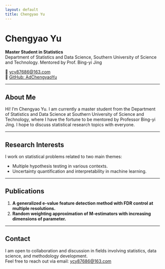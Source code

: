 ```yaml
---
layout: default
title: Chengyao Yu
---
```


# Chengyao Yu

**Master Student in Statistics**  
Department of Statistics and Data Science, Southern University of Science and Technology.
Mentored by Prof. Bing-yi Jing

📧 ycy87686@163.com  
🔗 [GitHub: AdChengyaoYu](https://github.com/AdChengyaoYu)

---

## About Me

Hi! I’m Chengyao Yu. I am currently a master student from the Department of Statistics and Data Science at Southern University of Science and Technology, where I have the fortune to be mentored by Professor Bing-yi Jing. I hope to discuss statistical research topics with everyone.

---

## Research Interests

I work on statistical problems related to two main themes:

- Multiple hypothesis testing in various contexts.
- Uncertainty quantification and interpretability in machine learning.

---

## Publications

1. **A generalized e-value feature detection method with FDR control at multiple resolutions.**  
2. **Random weighting approximation of M-estimators with increasing dimensions of parameter.**

---

## Contact

I am open to collaboration and discussion in fields involving statistics, data science, and methodology development.  
Feel free to reach out via email: [ycy87686@163.com](mailto:ycy87686@163.com)
